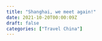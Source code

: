 ```yaml
---
title: "Shanghai, we meet again!"
date: 2021-10-20T00:00:09Z
draft: false
categories: ["Travel China"]
---
```


